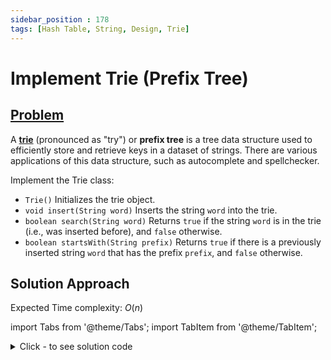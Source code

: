 ```yaml
---
sidebar_position : 178
tags: [Hash Table, String, Design, Trie]
---
```


# Implement Trie (Prefix Tree)

## [Problem](https://leetcode.com/problems/implement-trie-prefix-tree/)

<p>A <a href="https://en.wikipedia.org/wiki/Trie" target="_blank"><strong>trie</strong></a> (pronounced as &quot;try&quot;) or <strong>prefix tree</strong> is a tree data structure used to efficiently store and retrieve keys in a dataset of strings. There are various applications of this data structure, such as autocomplete and spellchecker.</p>

<p>Implement the Trie class:</p>

<ul>
	<li><code>Trie()</code> Initializes the trie object.</li>
	<li><code>void insert(String word)</code> Inserts the string <code>word</code> into the trie.</li>
	<li><code>boolean search(String word)</code> Returns <code>true</code> if the string <code>word</code> is in the trie (i.e., was inserted before), and <code>false</code> otherwise.</li>
	<li><code>boolean startsWith(String prefix)</code> Returns <code>true</code> if there is a previously inserted string <code>word</code> that has the prefix <code>prefix</code>, and <code>false</code> otherwise.</li>
</ul>

## Solution Approach

Expected Time complexity: $O(n)$

import Tabs from '@theme/Tabs';
import TabItem from '@theme/TabItem';

<details><summary>Click - to see solution code</summary>

<Tabs>
<TabItem value="cpp" label="C++">

```cpp
struct Node {
    unordered_map<char, Node*> mp;
    char c;
    bool terminal;
    Node(char val) {
        c = val;
        terminal = false;
    }
};

class Trie {
   public:
    Node* root;

    Trie() { root = new Node('*'); }

    void insert(string word) {
        int n = word.size();
        Node* temp = root;
        for (int i = 0; i < n; i++) {
            if (temp->mp.find(word[i]) == temp->mp.end()) {
                Node* newNode = new Node(word[i]);
                temp->mp[word[i]] = newNode;
                temp = newNode;
            } else
                temp = temp->mp[word[i]];
        }
        temp->terminal = true;
    }

    bool search(string word) {
        Node* temp = root;
        int n = word.size();
        for (int i = 0; i < n; i++) {
            if (temp->mp.find(word[i]) == temp->mp.end()) return false;
            temp = temp->mp[word[i]];
        }
        return temp->terminal;
    }

    bool startsWith(string word) {
        Node* temp = root;
        int n = word.size();
        for (int i = 0; i < n; i++) {
            if (temp->mp.find(word[i]) == temp->mp.end()) return false;
            temp = temp->mp[word[i]];
        }
        return true;
    }
};

/**
 * Your Trie object will be instantiated and called as such:
 * Trie* obj = new Trie();
 * obj->insert(word);
 * bool param_2 = obj->search(word);
 * bool param_3 = obj->startsWith(prefix);
 */

```
</TabItem>
</Tabs>

</details>
